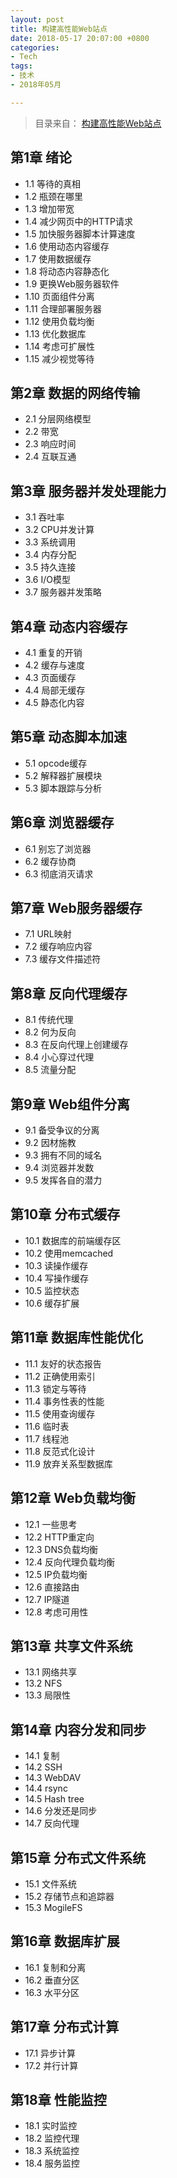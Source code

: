 ```yaml
---
layout: post
title: 构建高性能Web站点
date: 2018-05-17 20:07:00 +0800
categories:
- Tech
tags:
- 技术
- 2018年05月

---
```


> 目录来自： [构建高性能Web站点](https://book.douban.com/subject/3924175/)

## 第1章 绪论

- 1.1 等待的真相
- 1.2 瓶颈在哪里
- 1.3 增加带宽
- 1.4 减少网页中的HTTP请求
- 1.5 加快服务器脚本计算速度
- 1.6 使用动态内容缓存
- 1.7 使用数据缓存
- 1.8 将动态内容静态化
- 1.9 更换Web服务器软件
- 1.10 页面组件分离
- 1.11 合理部署服务器
- 1.12 使用负载均衡
- 1.13 优化数据库
- 1.14 考虑可扩展性
- 1.15 减少视觉等待

## 第2章 数据的网络传输

- 2.1 分层网络模型
- 2.2 带宽
- 2.3 响应时间
- 2.4 互联互通

## 第3章 服务器并发处理能力

- 3.1 吞吐率
- 3.2 CPU并发计算
- 3.3 系统调用
- 3.4 内存分配
- 3.5 持久连接
- 3.6 I/O模型
- 3.7 服务器并发策略

## 第4章 动态内容缓存

- 4.1 重复的开销
- 4.2 缓存与速度
- 4.3 页面缓存
- 4.4 局部无缓存
- 4.5 静态化内容

## 第5章 动态脚本加速

- 5.1 opcode缓存
- 5.2 解释器扩展模块
- 5.3 脚本跟踪与分析

## 第6章 浏览器缓存

- 6.1 别忘了浏览器
- 6.2 缓存协商
- 6.3 彻底消灭请求

## 第7章 Web服务器缓存

- 7.1 URL映射
- 7.2 缓存响应内容
- 7.3 缓存文件描述符

## 第8章 反向代理缓存

- 8.1 传统代理
- 8.2 何为反向
- 8.3 在反向代理上创建缓存
- 8.4 小心穿过代理
- 8.5 流量分配

## 第9章 Web组件分离

- 9.1 备受争议的分离
- 9.2 因材施教
- 9.3 拥有不同的域名
- 9.4 浏览器并发数
- 9.5 发挥各自的潜力

## 第10章 分布式缓存

- 10.1 数据库的前端缓存区
- 10.2 使用memcached
- 10.3 读操作缓存
- 10.4 写操作缓存
- 10.5 监控状态
- 10.6 缓存扩展

## 第11章 数据库性能优化

- 11.1 友好的状态报告
- 11.2 正确使用索引
- 11.3 锁定与等待
- 11.4 事务性表的性能
- 11.5 使用查询缓存
- 11.6 临时表
- 11.7 线程池
- 11.8 反范式化设计
- 11.9 放弃关系型数据库

## 第12章 Web负载均衡

- 12.1 一些思考
- 12.2 HTTP重定向
- 12.3 DNS负载均衡
- 12.4 反向代理负载均衡
- 12.5 IP负载均衡
- 12.6 直接路由
- 12.7 IP隧道
- 12.8 考虑可用性

## 第13章 共享文件系统

- 13.1 网络共享
- 13.2 NFS
- 13.3 局限性

## 第14章 内容分发和同步

- 14.1 复制
- 14.2 SSH
- 14.3 WebDAV
- 14.4 rsync
- 14.5 Hash tree
- 14.6 分发还是同步
- 14.7 反向代理

## 第15章 分布式文件系统

- 15.1 文件系统
- 15.2 存储节点和追踪器
- 15.3 MogileFS

## 第16章 数据库扩展

- 16.1 复制和分离
- 16.2 垂直分区
- 16.3 水平分区

## 第17章 分布式计算

- 17.1 异步计算
- 17.2 并行计算

## 第18章 性能监控

- 18.1 实时监控
- 18.2 监控代理
- 18.3 系统监控
- 18.4 服务监控

